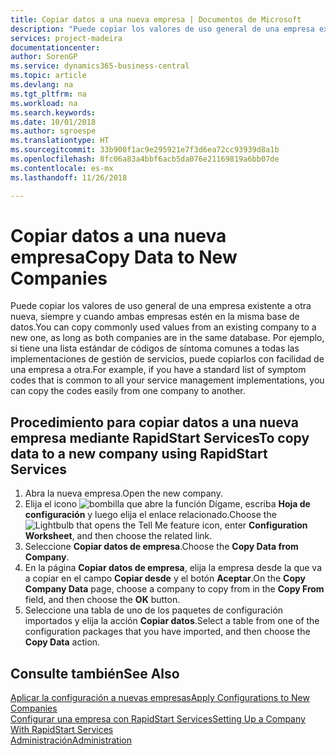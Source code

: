 ```yaml
---
title: Copiar datos a una nueva empresa | Documentos de Microsoft
description: "Puede copiar los valores de uso general de una empresa existente a otra nueva, siempre y cuando ambas empresas estén en la misma base de datos. Por ejemplo, si tiene una lista estándar de códigos de síntoma comunes a todas las implementaciones de gestión de servicios, puede copiarlos con facilidad de una empresa a otra."
services: project-madeira
documentationcenter: 
author: SorenGP
ms.service: dynamics365-business-central
ms.topic: article
ms.devlang: na
ms.tgt_pltfrm: na
ms.workload: na
ms.search.keywords: 
ms.date: 10/01/2018
ms.author: sgroespe
ms.translationtype: HT
ms.sourcegitcommit: 33b900f1ac9e295921e7f3d6ea72cc93939d8a1b
ms.openlocfilehash: 8fc06a83a4bbf6acb5da076e21169819a6bb07de
ms.contentlocale: es-mx
ms.lasthandoff: 11/26/2018

---
```

# <a name="copy-data-to-new-companies"></a><span data-ttu-id="2c616-104">Copiar datos a una nueva empresa</span><span class="sxs-lookup"><span data-stu-id="2c616-104">Copy Data to New Companies</span></span>
<span data-ttu-id="2c616-105">Puede copiar los valores de uso general de una empresa existente a otra nueva, siempre y cuando ambas empresas estén en la misma base de datos.</span><span class="sxs-lookup"><span data-stu-id="2c616-105">You can copy commonly used values from an existing company to a new one, as long as both companies are in the same database.</span></span> <span data-ttu-id="2c616-106">Por ejemplo, si tiene una lista estándar de códigos de síntoma comunes a todas las implementaciones de gestión de servicios, puede copiarlos con facilidad de una empresa a otra.</span><span class="sxs-lookup"><span data-stu-id="2c616-106">For example, if you have a standard list of symptom codes that is common to all your service management implementations, you can copy the codes easily from one company to another.</span></span>  

## <a name="to-copy-data-to-a-new-company-using-rapidstart-services"></a><span data-ttu-id="2c616-107">Procedimiento para copiar datos a una nueva empresa mediante RapidStart Services</span><span class="sxs-lookup"><span data-stu-id="2c616-107">To copy data to a new company using RapidStart Services</span></span>  
1. <span data-ttu-id="2c616-108">Abra la nueva empresa.</span><span class="sxs-lookup"><span data-stu-id="2c616-108">Open the new company.</span></span>  
2. <span data-ttu-id="2c616-109">Elija el icono ![bombilla que abre la función Dígame](media/ui-search/search_small.png "Dígame que desea hacer"), escriba **Hoja de configuración** y luego elija el enlace relacionado.</span><span class="sxs-lookup"><span data-stu-id="2c616-109">Choose the ![Lightbulb that opens the Tell Me feature](media/ui-search/search_small.png "Tell me what you want to do") icon, enter **Configuration Worksheet**, and then choose the related link.</span></span>  
3. <span data-ttu-id="2c616-110">Seleccione **Copiar datos de empresa**.</span><span class="sxs-lookup"><span data-stu-id="2c616-110">Choose the **Copy Data from Company**.</span></span>  
4. <span data-ttu-id="2c616-111">En la página **Copiar datos de empresa**, elija la empresa desde la que va a copiar en el campo **Copiar desde** y el botón **Aceptar**.</span><span class="sxs-lookup"><span data-stu-id="2c616-111">On the **Copy Company Data** page, choose a company to copy from in the **Copy From** field, and then choose the **OK** button.</span></span>  
5. <span data-ttu-id="2c616-112">Seleccione una tabla de uno de los paquetes de configuración importados y elija la acción **Copiar datos**.</span><span class="sxs-lookup"><span data-stu-id="2c616-112">Select a table from one of the configuration packages that you have imported, and then choose the **Copy Data** action.</span></span>

## <a name="see-also"></a><span data-ttu-id="2c616-113">Consulte también</span><span class="sxs-lookup"><span data-stu-id="2c616-113">See Also</span></span>
[<span data-ttu-id="2c616-114">Aplicar la configuración a nuevas empresas</span><span class="sxs-lookup"><span data-stu-id="2c616-114">Apply Configurations to New Companies</span></span>](admin-apply-configuration-to-new-companies.md)  
[<span data-ttu-id="2c616-115">Configurar una empresa con RapidStart Services</span><span class="sxs-lookup"><span data-stu-id="2c616-115">Setting Up a Company With RapidStart Services</span></span>](admin-set-up-a-company-with-rapidstart.md)  
[<span data-ttu-id="2c616-116">Administración</span><span class="sxs-lookup"><span data-stu-id="2c616-116">Administration</span></span>](admin-setup-and-administration.md)


